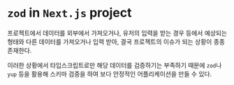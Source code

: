 # `zod` in `Next.js` project

프로젝트에서 데이터를 외부에서 가져오거나, 유저의 입력을 받는 경우 등에서 예상되는 형태와 다른 데이터를 가져오거나 입력 받아, 결국 프로젝트의 이슈가 되는 상황이 종종 존재한다.

이러한 상황에서 타입스크립트로만 해당 데이터를 검증하기는 부족하기 때문에 `zod`나 `yup` 등을 활용해 스키마 검증을 하여 보다 안정적인 어플리케이션을 만들 수 있다.
